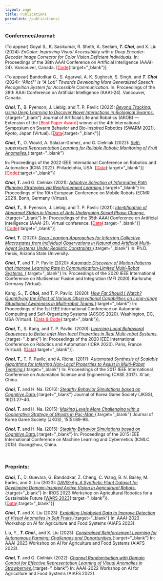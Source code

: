 ```yaml
---
layout: page
title: Publications
permalink: /publications/
---
```


### Conference/Journal:

(To appear) Goyal S., K. Sasikumar, R. Sheth, A. Seelam, ***T. Choi***, and X. Liu (2024): 
*EnColor: Improving Visual Accessibility with a Deep Encoder-Decoder Image Corrector for Color Vision Deficient Individuals.* 
In: Proceedings of the 38th AAAI Conference on Artificial Intelligence (AAAI-24). Vancouver, Canada.
\[[<span style="color:red">Code</span>](https://github.com/Satgoy152/EnColorExperiments){:target="_blank"}\]

(To appear) Bandodkar G., S. Agarwal, A. K. Sughosh, S. Singh, and ***T. Choi*** (2024): 
*“Allot?” is “A Lot!” Towards Developing More Generalized Speech Recognition System for Accessible Communication.* 
In: Proceedings of the 38th AAAI Conference on Artificial Intelligence (AAAI-24). Vancouver, Canada.

***Choi, T.***, B. Pyenson, J. Liebig, and T. P. Pavlic (2022): 
[*Beyond Tracking: Using Deep Learning to Discover Novel Interactions in Biological 
Swarms.*](https://link.springer.com/article/10.1007/s10015-022-00753-y){:target="_blank"} 
Journal of Artificial Life and Robotics (AROB)
&mdash;
Extension of the <span style="color:red">[Best Paper Award]</span> winner 
at the 4th International Symposium on Swarm Behavior and Bio-Inspired Robotics (SWARM 2021). 
Kyoto, Japan (Virtual). 
\[[<span style="color:red">Data</span>](https://github.com/ctyeong/OpticalFlows_HsAnts){:target="_blank"}\]
<!-- [arXiv:2108.09394](https://arxiv.org/abs/2108.09394){:target="_blank"}. -->

***Choi, T.***, O. Would, A. Salazar-Gomez, and  G. Cielniak (2022): [*Self-supervised Representation Learning for
Reliable Robotic Monitoring of Fruit Anomalies.*](https://arxiv.org/abs/2109.10135){:target="_blank"} 
<!-- [arXiv:2109.10135](https://arxiv.org/abs/2109.10135){:target="_blank"}. -->
In: Proceedings of the 2022 IEEE International Conference on Robotics and Automation (ICRA 2022). Philadelphia, USA.
\[[<span style="color:red">Data</span>](https://github.com/ctyeong/Riseholme-2021){:target="_blank"}\]
\[[<span style="color:red">Code</span>](https://github.com/ctyeong/CH-Rand){:target="_blank"}\] 

***Choi, T.*** and G. Cielniak (2021): 
[*Adaptive Selection of Informative Path Planning Strategies via
Reinforcement Learning.*](https://ieeexplore.ieee.org/document/9568796){:target="_blank"}
In: Proceedings of the 10th European Conference on Mobile Robots (ECMR 2021). Bonn, Germany (Virtual).

***Choi, T.***, B. Pyenson, J. Liebig, and T. P. Pavlic (2021): 
[*Identification of Abnormal States in Videos of Ants Undergoing Social Phase Change.*](https://ojs.aaai.org/index.php/AAAI/article/view/17794){:target="_blank"}
In: Proceedings of the 35th AAAI Conference on Artificial Intelligence (AAAI-21). Virtual conference.
\[[<span style="color:red">Data</span>](https://github.com/ctyeong/OpticalFlows_HsAnts){:target="_blank"}\]
\[[<span style="color:red">Code</span>](https://github.com/ctyeong/IO-GEN){:target="_blank"}\]

***Choi, T.*** (2020):
[*Deep Learning Approaches for Inferring Collective Macrostates from Individual Observations in Natural and Artificial Multi-Agent Systems Under Realistic Constraints.*](https://search.proquest.com/openview/315da7f3afc6956f0befeee8568d5246/1?pq-origsite=gscholar&cbl=18750&diss=y){:target="_blank"}
In: Ph.D. thesis, Arizona State University.

***Choi, T.*** and T. P. Pavlic (2020): 
[*Automatic Discovery of Motion Patterns that Improve Learning Rate in Communication-Limited Multi-Robot Systems.* ](https://ieeexplore.ieee.org/abstract/document/9235218){:target="_blank"}
In: Proceedings of the 2020 IEEE International Conference on Multisensor Fusion and Integration
(MFI 2020). Karlsruhe, Germany (Virtual).

Kang, S., ***T. Choi***, and T. P. Pavlic. (2020): 
[*How Far Should I Watch? Quantifying the Effect
of Various Observational Capabilities on Long-range Situational Awareness in
Multi-robot Teams.*](https://ieeexplore.ieee.org/document/9196255){:target="_blank"}
In: Proceedings of the 1st IEEE International Conference on Autonomic Computing and Self-Organizing Systems (ACSOS 2020). Washington, DC, USA (Virtual).
\[[<span style="color:red">Data & Code</span>](https://github.com/PavlicLab/ACSOS2020_ReTLo_Extension){:target="_blank"}\].

***Choi, T.***, S. Kang, and T. P. Pavlic. (2020): 
[*Learning Local Behavioral Sequences to Better Infer Non-local Properties in Real Multi-robot Systems.*](https://ieeexplore.ieee.org/document/9196728){:target="_blank"} 
In: Proceedings of the 2020 IEEE International Conference on Robotics and Automation (ICRA 2020). Paris, France (Virtual).
\[[<span style="color:red">Data</span>](https://github.com/ctyeong/ReTLo){:target="_blank"}\].

***Choi, T.***, T. P. Pavlic, and A. Richa. (2017): 
[*Automated Synthesis of Scalable Algorithms for Inferring Non-Local Properties to Assist in Multi-Robot Teaming.*](https://ieeexplore.ieee.org/document/8256320){:target="_blank"} 
In: Proceedings of the 2017 IEEE International Conference on Automation Science and Engineering (CASE 2017). Xi'an, China.

***Choi, T.*** and H. Na. (2016): 
[*Stealthy Behavior Simulations based on Cognitive Data.*](https://www.koreascience.or.kr/article/JAKO201614137725963.page){:target="_blank"} 
Journal of Korea Game Society (JKGS), 16(2):27–40.

***Choi, T.*** and H. Na. (2015): 
[*Making Levels More Challenging with a Cooperative Strategy
of Ghosts in Pac-Man.*](https://www.koreascience.or.kr/article/JAKO201532434264018.jsp-kj=SSMHB4&py=2012&vnc=v27n6&sp=588){:target="_blank"} 
Journal of Korea Game Society (JKGS), 15(5):89–98.

***Choi, T.*** and H. Na. (2015): 
[*Stealthy Behavior Simulations based on Cognitive Data.*](https://ieeexplore.ieee.org/document/7340900){:target="_blank"} 
In: Proceedings of the 2015 IEEE International Conference on Machine Learning
and Cybernetics (ICMLC 2015). Guangzhou, China.

<br />

### Preprints: 

***Choi, T.***, D. Guevara, G. Bandodkar, Z. Cheng, C. Wang, B. N. Bailey, M. Earles, and X. Liu (2023): [*DAVIS-Ag: A Synthetic Plant Dataset for Developing Domain-Inspired Active Vision in Agricultural Robots.*](https://arxiv.org/abs/2303.05764){:target="_blank"} 
In: IROS 2023 Workshop on Agricultural Robotics for a Sustainable Future ([WARS 2023](https://sites.google.com/illinois.edu/iros2023-agrobotics/home){:target="_blank"}).
\[[<span style="color:red">Data</span>](https://github.com/ctyeong/DAVIS-Ag){:target="_blank"}\]

***Choi, T.*** and X. Liu (2023): [*Exploiting Unlabeled Data to Improve Detection of Visual Anomalies in Soft 
Fruits.*](https://openreview.net/forum?id=WGBHIs3ugm){:target="_blank"}
In: AAAI-2023 Workshop on AI for Agriculture and Food Systems (AIAFS 2023).

Liu, Y., ***T. Choi.***, and X. Liu (2023): [*Constrained Reinforcement Learning for Autonomous Farming: Challenges and Opportunities.*](https://openreview.net/forum?id=BVkzFyB-dv){:target="_blank"}
In: AAAI-2023 Workshop on AI for Agriculture and Food Systems (AIAFS 2023).

***Choi, T.*** and G. Cielniak (2022): [*Channel Randomisation with Domain Control for Effective
Representation Learning of Visual Anomalies in Strawberries.*](https://openreview.net/forum?id=BcQqzWwzoaw){:target="_blank"}
In: AAAI-2022 Workshop on AI for Agriculture and Food Systems (AIAFS 2022).
